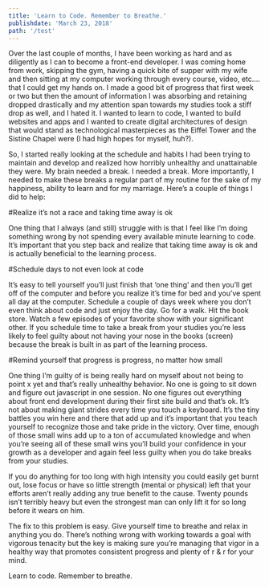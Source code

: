 ```yaml
---
title: 'Learn to Code. Remember to Breathe.'
publishdate: 'March 23, 2018'
path: '/test'
---
```


Over the last couple of months, I have been working as hard and as diligently as I can to become a front-end developer. I was coming home from work, skipping the gym, having a quick bite of supper with my wife and then sitting at my computer working through every course, video, etc.… that I could get my hands on. I made a good bit of progress that first week or two but then the amount of information I was absorbing and retaining dropped drastically and my attention span towards my studies took a stiff drop as well, and I hated it. I wanted to learn to code, I wanted to build websites and apps and I wanted to create digital architectures of design that would stand as technological masterpieces as the Eiffel Tower and the Sistine Chapel were (I had high hopes for myself, huh?).

So, I started really looking at the schedule and habits I had been trying to maintain and develop and realized how horribly unhealthy and unattainable they were. My brain needed a break. I needed a break. More importantly, I needed to make these breaks a regular part of my routine for the sake of my happiness, ability to learn and for my marriage. Here’s a couple of things I did to help:

#Realize it’s not a race and taking time away is ok

One thing that I always (and still) struggle with is that I feel like I’m doing something wrong by not spending every available minute learning to code. It’s important that you step back and realize that taking time away is ok and is actually beneficial to the learning process.

#Schedule days to not even look at code

It’s easy to tell yourself you’ll just finish that ‘one thing’ and then you’ll get off of the computer and before you realize it’s time for bed and you’ve spent all day at the computer. Schedule a couple of days week where you don’t even think about code and just enjoy the day. Go for a walk. Hit the book store. Watch a few episodes of your favorite show with your significant other. If you schedule time to take a break from your studies you’re less likely to feel guilty about not having your nose in the books (screen) because the break is built in as part of the learning process.

#Remind yourself that progress is progress, no matter how small

One thing I’m guilty of is being really hard on myself about not being to point x yet and that’s really unhealthy behavior. No one is going to sit down and figure out javascript in one session. No one figures out everything about front end development during their first site build and that’s ok. It’s not about making giant strides every time you touch a keyboard. It’s the tiny battles you win here and there that add up and it’s important that you teach yourself to recognize those and take pride in the victory. Over time, enough of those small wins add up to a ton of accumulated knowledge and when you’re seeing all of these small wins you’ll build your confidence in your growth as a developer and again feel less guilty when you do take breaks from your studies.

If you do anything for too long with high intensity you could easily get burnt out, lose focus or have so little strength (mental or physical) left that your efforts aren’t really adding any true benefit to the cause. Twenty pounds isn’t terribly heavy but even the strongest man can only lift it for so long before it wears on him.

The fix to this problem is easy. Give yourself time to breathe and relax in anything you do. There’s nothing wrong with working towards a goal with vigorous tenacity but the key is making sure you’re managing that vigor in a healthy way that promotes consistent progress and plenty of r & r for your mind.

Learn to code. Remember to breathe.
